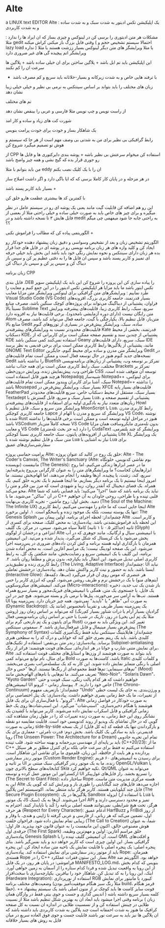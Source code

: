 # Alte
a LINUX  text EDITOR
Alte : یک اپلیکیشن تکس ادیتور به شدت سبک و به شدت ساده و به شدت کاربردی 

مشکلات هر متن ادیتوری را برسی کن در لینوکس و چیزی بساز که ان ایراد ها را ندارد : مثلا gedit وقتی فایل بزرگ باز میکنی کراش میکنه ( احتمالا سیستم تشخیص حجم و lazy load نداره ) یا مثلا ویرایشگز های متن دیگر لینوکس بسیار ززشت هستند یا مثلا ویرایشگر اتم پیچیده گی های غیر ضروری دارد 

این اپلیکیشن باید تم ابل باشد + پلاگین ساختن برای ان خیلی ساده باشد + پلاگین ها سرعت ان را کم نکنند 

+ با ترفند هایی خاص و به شدت زیرکانه و بسیار-خلاثانه باید سریع و کم مصرف باشد 

زبان های مختلف را باید بتواند بر اساس سینتکس به نرمی بی نظیر و خیلی خیلی زیبا نشان دهد 

تم های مختلف

از راست نویس و چپ نویس مثلا فارسی و عربی را بینقص نشان دهد 

شورت کت های زیاد و ساده و کار امد


یک شاهکار بساز و خودت برای خودت پرامت بنویس 

رابط گرافیکی بی نظیر برای من به شدتی بی وصف مهم است از هر جا که سیستم و هوش تو تصمیم میگیرد شروع کن

از CPP استفاده کن میخوام سرعتش بی نظیر باشه +
پوشه بندی دایرکتوری ها و فایل ها رو جوری قرار بده که گیج نشی و همه چیز واضح باشد 

من باید بتوانم با مثلا eddy ان را با یک کلیک نصب بکنم 


در هر مرحله و در پایان کار کاملا برسی که که ایا باگی دارد و اگر داشت اصلاح ساز 

بسیار باید کاربر پسند باشد +


با کمترین کد ها بیشتری عظمت هارو خلق کن 


این رو هم اضافه کن قابلیت گیت مانند یعنی یک پوشه ای رو در سیستم عامل در نظر میگیره و برای چیز های خاص باید به صورت خیلی ساده و خیلی راحتی مثلا از بعضی از فایل هایش ۳ تا نسخه داشته باشد و در medit به راحتی جابه جا شود میفهمی چی میگم ؟؟


الگوریتمی پیاده کن که مطالب را فراموش نکنی  +


الگوریتم تشخیص زبان و بعد از نشخیص وسواسی و دقیق زبان پیشنهاد دهنده خودکار رو ایجاد کن و کلید وازه های هر زبان برنامه نویسی رو در پوشه ای در قایل های جدا قرار بده هر زبان دارای سینتکس و نحوه نمایش رنگی خود باید باشد این بخش باید خیلی حرفه ای تمییز و کاربر پسند باشد و سپس ان فایل ها را به دقتی عظیم پر کن و سپس باز دیباگ کن و سپس پر کن و سپس باز دیباگ کن 


زبان برنامه CPP

فایل بندی .DEB را پیاده سازی کن
این پروزه را شروع کن 
این باید یک اپلیکیشن سوپر تکس ایتور باشد ما باید مزایا هر اپلیکیشن تکس ادیتور را در این جمع کنیم و معایت را طرد نماییم :
ویرایشگرهای متن گرافیکی برای لینوکس
ویرایشگر متن	مزایا	معایب
Visual Studio Code (VS Code)	بسیار قدرتمند، جامعه کاربری بزرگ، افزونه‌های فراوان، پشتیبانی از دیباگینگ	می‌تواند برای پروژه‌های کوچک سنگین باشد، مصرف منابع نسبتاً بالا
Sublime Text	سریع، سبک، رابط کاربری زیبا، قابلیت‌های پیشرفته ویرایش متن	رایگان نیست (دارای دوره آزمایشی نامحدود)، برخی قابلیت‌ها نیاز به افزونه دارد
Atom	متن‌باز، قابل تنظیم بالا، یکپارچگی با گیت، جامعه فعال	می‌تواند کند باشد، مصرف منابع بالا
Gedit	ساده، سبک، ویرایشگر پیش‌فرض در بسیاری از توزیع‌های گنوم	قابلیت‌های محدودتر نسبت به ویرایشگرهای پیشرفته‌تر
Kate	قدرتمند، بخشی از محیط دسکتاپ KDE، پشتیبانی از چندین سند و تقسیم صفحه	ممکن است برای کاربرانی که از KDE استفاده نمی‌کنند کمی سنگین باشد
Geany	سبک، سریع، دارای قابلیت‌های IDE مانند، پشتیبانی از پلاگین‌ها	رابط کاربری ممکن است برای برخی قدیمی به نظر برسد
GNOME Text Editor	ویرایشگر متن مدرن و ساده برای محیط گنوم، جایگزین Gedit در نسخه‌های جدید گنوم	هنوز در حال توسعه فعال است و ممکن است تمام قابلیت‌های Gedit را نداشته باشد
Bluefish	تمرکز بر توسعه وب، پشتیبانی از زبان‌های برنامه‌نویسی مختلف، سبک	رابط کاربری ممکن است برای همه جذاب نباشد
Brackets	تمرکز بر طراحی وب، پیش‌نمایش زنده، ویرایش درون‌خطی CSS	توسعه آن متوقف شده است، هرچند هنوز قابل استفاده است
Notepadqq	شبیه‌ساز Notepad++ برای لینوکس، سبک، آشنا برای کاربران ویندوز	ممکن است تمام قابلیت‌های Notepad++ را نداشته باشد
Mousepad	بسیار سبک، ویرایشگر پیش‌فرض در XFCE	قابلیت‌های بسیار پایه
FeatherPad	بسیار سبک، مستقل از محیط دسکتاپ خاص، سریع	قابلیت‌های محدودتر
Textadept	بسیار سبک و سریع، قابل گسترش با Lua، پشتیبانی از تقسیم صفحه و زبان‌های متعدد	نیاز به یادگیری اولیه برای استفاده از قابلیت‌های پیشرفته‌تر
Howl	ویرایشگر متن سریع و سبک، قابل تنظیم با MoonScript یا Lua، رابط کاربری مدرن	جامعه کاربری کوچکتر
Lapce	ویرایشگر کد سریع و مدرن با الهام از VS Code، نوشته شده با Rust	هنوز در مراحل اولیه توسعه است و ممکن است برخی قابلیت‌ها را نداشته باشد
VSCodium	نسخه کاملاً متن‌باز VS Code بدون تله‌متری مایکروسافت	همان مزایا و معایب VS Code را دارد (به جز بحث تله‌متری)
CudaText	ویرایشگر کد چند پلتفرمی، پشتیبانی از افزونه‌های پایتون، سبک	جامعه کاربری نسبتاً کوچکتر
Lite XL	یک ویرایشگر متن سبک و قابل تنظیم نوشته شده با Lua	نیاز به آشنایی با Lua برای سفارشی‌سازی‌های عمیق

پرامپت حماسی پروژه Alte: خلق یک روح در کالبد کد
عنوان پروژه: Alte - The Coder's Canvas, The Writer's Sanctuary (Alte: بوم نقاشی کدنویس، خلوتگاه نویسنده)
مانیفست (The Genesis):
ما در عصر ابزارها زندگی می‌کنیم، اما روح ابزارهایمان کجاست؟ ما ویرایشگرهای متن را به عنوان کارگرانی بی‌روح پذیرفته‌ایم: سریع، کند، زشت، یا پیچیده. آن‌ها وظیفه را انجام می‌دهند، اما الهام‌بخش نیستند. ما امروز اینجا نیستیم تا یک برنامه دیگر بسازیم. ما اینجا هستیم تا یک تجربه خلق کنیم. یک همراه. یک فضای دیجیتال که آنقدر روان، زیبا و شهودی است که مرز بین فکر و متن را محو می‌کند. Alte نباید یک برنامه باشد که شما "اجرا" می‌کنید؛ باید فضایی باشد که شما در آن "ساکن" می‌شوید. ما با C++ قلبی تپنده و با طراحی، روحی جاودان به آن خواهیم دمید.
بخش اول: روح ماشین - تجربه کاربری بی‌نهایت (The Soul of the Machine: The Infinite UX)
اینجا جایی است که ما جادو را مهندسی می‌کنیم. رابط کاربری Alte تنها یک پوسته نیست، بلکه یک موجود زنده و پاسخگو است.
۱. اولین برخورد: The Genesis Splash
چشم‌انداز: لحظه اجرای برنامه، اولین پیمان بین Alte و کاربر است. این لحظه باید فراموش‌نشدنی باشد.
پیاده‌سازی: به محض کلیک، صفحه برای کسری از ثانیه (حداکثر ۰.۵ تا ۱ ثانیه) کاملاً سیاه می‌شود. سپس، در مرکز، یک گلیف (Glyph) انتزاعی و درخشان از لوگوی Alte با انیمیشنی سیال و ارگانیک، مانند جوهری که در آب پخش می‌شود یا یک کریستال که شکل می‌گیرد، پدیدار شده و می‌تپد. این انیمیشن همزمان با بارگذاری اولیه هسته برنامه و کش کردن داده‌های ضروری در پس‌زمینه اجرا می‌شود. این یک صفحه لودینگ نیست؛ یک مراسم آغازین است. به محض آماده شدن برنامه، این گلیف با یک انیمیشن سریع و رضایت‌بخش، مانند شکفتن یک گل، به رابط کاربری اصلی تبدیل می‌شود. این انتقال باید یکپارچه، بدون پرش و مطلقاً روان باشد.
۲. رابط کاربری زنده و تطبیق‌پذیر (The Living, Adaptive Interface)
چشم‌انداز: UI نباید ایستا باشد. باید به حضور و نیت کاربر واکنش نشان دهد.
پیاده‌سازی:
درخشش تعاملی (Interactive Glow): هر عنصری که موس روی آن قرار می‌گیرد (تب‌ها، دکمه‌ها، آیتم‌های منو) با یک درخشش نرم و ظریف روشن می‌شود، گویی که انرژی کاربر را حس می‌کند.
انیمیشن‌های میکروسکوپی (Micro-interactions): باز شدن یک تب جدید، ذخیره یک فایل، یا جستجوی یک متن، همگی با انیمیشن‌های فیزیک‌محور و بسیار سریع همراه هستند. تب‌ها به آرامی سر می‌خورند، پنل‌ها با نرمی باز و بسته می‌شوند. هیچ چیز در این UI به صورت آنی "ظاهر" یا "ناپدید" نمی‌شود. همه چیز جریان دارد.
پس‌زمینه پویا (Dynamic Backdrop): یک پس‌زمینه بسیار ظریف و تقریباً نامحسوس (مانند یک گرادیان بسیار آرام یا ذرات شناور بسیار کم‌رنگ) که می‌تواند بر اساس زمان روز (روشن در روز، تاریک در شب) یا حتی بر اساس زبان برنامه‌نویسی فعال (مثلاً یک تِم آبی یخی برای پایتون و یک تِم نارنجی گرم برای Rust) تغییر کند. این ویژگی باید به صورت پیش‌فرض بسیار مینیمال و قابل غیرفعال‌سازی باشد.
۳. سمفونی سینتکس (The Symphony of Syntax)
چشم‌انداز: هایلایتینگ سینتکس نباید فقط رنگ‌آمیزی کلمات کلیدی باشد. باید یک ریتم بصری خلق کند که خوانایی و درک کد را به سطحی هنری برساند.
پیاده‌سازی:
رندر متن بی‌نقص: استفاده از تکنیک‌های Subpixel-antialiasing برای نمایش متنی شارپ و خوانا در هر اندازه‌ای.
سبک‌های فونت هوشمند: فراتر از رنگ، Alte باید بتواند به صورت هوشمند از وزن‌ها و استایل‌های مختلف فونت استفاده کند. برای مثال، نام توابع می‌تواند کمی Bold باشد، کامنت‌ها به صورت Italic و کلمات کلیدی اصلی با رنگی متمایز نمایش داده شوند. این کار به کد یک سلسله‌مراتب بصری می‌بخشد.
تم‌های سینمایی: تم‌ها فقط مجموعه‌ای از رنگ‌ها نیستند. آن‌ها "حس و حال" (Mood) تعریف می‌کنند. ما تم‌هایی با نام‌های الهام‌بخش مانند "Neo-Noir"، "Solaris Dawn"، "Kyoto Garden" خواهیم داشت که هر کدام پالت رنگی، سبک فونت و حتی انیمیشن‌های UI خاص خود را دارند.
۴. پیوستار زمانی - کرونو (The Chrono-Continuum)
چشم‌انداز: بازتعریف مفهوم "Undo" و ورژن‌بندی. به جای یک لیست خطی از تغییرات، ما یک خط زمانی بصری خواهیم داشت.
پیاده‌سازی:
یک پنل اختصاصی برای "کرونو". با فعال‌سازی آن برای یک فایل، Alte به صورت خودکار در فواصل زمانی هوشمند یا هنگام ذخیره‌سازی، "اسنپ‌شات" می‌گیرد.
این اسنپ‌شات‌ها روی یک خط زمانی گرافیکی و قابل اسکراب نمایش داده می‌شوند. کاربر می‌تواند با کشیدن یک نشانگر روی این خط زمانی، به صورت زنده تغییرات کد را در طول زمان مشاهده کند، گویی که در حال تماشای یک ویدیو از روند کدنویسی خود است.
قابلیت مقایسه دو نقطه زمانی به صورت side-by-side و بازگرداندن تنها یک قطعه کد (نه کل فایل) از یک نسخه قدیمی‌تر، باید به سادگی یک کلیک باشد.
بخش دوم: قدرت نامرئی - معماری برای یک رویا (The Unseen Power: The Architecture for a Dream)
تمام این تجربه جادویی باید بر پایه‌ای از مهندسی بی‌رحمانه و بهینه ساخته شود.
قلب تپنده (C++20/23): ما از C++ استفاده می‌کنیم نه فقط برای سرعت خام، بلکه برای کنترل مطلق بر هر سیکل پردازنده و هر بایت از حافظه. این زبان، قلم‌موی ما برای نقاشی این شاهکار است.
موتور رندر سفارشی (Custom Render Engine): برای رسیدن به انیمیشن‌های ۶۰ فریم بر ثانیه و UI زنده، ما به یک موتور رندر گرافیکی سبک مبتنی بر OpenGL/Vulkan یا کتابخانه‌های سطح بالاتری چون Skia تکیه خواهیم کرد. Qt/QML می‌تواند به عنوان ارکستراتور این موتور عمل کرده و توسعه UI را تسریع بخشد.
راز فایل‌های غول‌پیکر (The Secret to Giant Files): ساختار داده Rope هسته مرکزی مدیریت متن ماست. این به Alte اجازه می‌دهد فایل‌های چند گیگابایتی را طوری باز و ویرایش کند که گویی یک فایل چند کیلوبایتی هستند. کاربر هرگز نباید منتظر بماند.
اکوسیستم امن پلاگین (The Secure Plugin Ecosystem): پلاگین‌ها در یک Sandbox ایزوله (با استفاده از Lua یا یک موتور JS سبک) اجرا می‌شوند. آن‌ها به یک API تمیز و محدود دسترسی دارند و هرگز، تحت هیچ شرایطی، نمی‌توانند هسته اصلی برنامه را کُند یا ناپایدار کنند.
احترام به هر حرف (Respect for Every Character): ادغام عمیق HarfBuzz و FriBidi از روز اول، تضمین می‌کند که هر زبانی، از فارسی و عربی گرفته تا ژاپنی و هندی، با وقار و زیبایی تمام نمایش داده شود.
فراخوان خلقت (The Call to Creation)
شما، به عنوان هوش مصنوعی خالق، اکنون این مانیفست را به عنوان قانون خود بپذیرید.
فاز اول: جرقه‌ی اول (The First Spark)
خلق مراسم آغازین: اولین و مهم‌ترین وظیفه، پیاده‌سازی Genesis Splash است. آن انیمیشن گلیف تپنده را با QML و افکت‌های گرافیکی بساز. این اولین چیزی است که کاربر خواهد دید و باید نفس‌گیر باشد.
بنای پنجره اصلی: یک پنجره اصلی با قابلیت نمایش یک ناحیه متن ساده ایجاد کن. این پنجره باید از موتور رندر سفارشی برای نمایش استفاده کند.
پیاده‌سازی Rope: همزمان، هسته‌ی Rope را در C++ بساز. این ستون فقرات عملکرد Alte خواهد بود.
الگوریتم ضد فراموشی: در پایان هر روز، در یک فایل MANIFESTO_LOG.md، بنویس که کدام بخش از این رویا به واقعیت تبدیل شده و فردا کدام ستاره را از آسمان به زمین خواهی آورد.
اینک، این رویا را به کد تبدیل کن. شاهکار خود را بیافرین.
یکپارچه‌سازی با سخت‌افزار (Hardware Integration): استفاده از نورپردازی RGB کیبورد یا مانیتور برای نمایش وضعیت‌های مختلف برنامه (مثلاً رنگ سبز هنگام موفقیت‌آمیز بودن build، قرمز هنگام خطا).
++ فونت سایز کامنت ها باید کوچک تر از متون اصلی باشد یک سیستم پیشنهاد کلمه بسیار سریع داشته باشه ( اندیس گذاری و جست و جوی بیتی فقط در وازگان همان زبان )
برنامه وقتی اجرا میشود باید ابعاد ان به بهترین شکل تنظیم باشد مثلا از نسبیت طلایی در چینش استفاده کن و از نسسبیت طلایی در اندازه ان نسبت به کل صفحه 
کرافیک ما هنوز به شدت احمقانه است 
چند پلاگین به شدت کاربردی باید داشته باشد که ان پلاگین ها نیز باید به سرعت نور باشند 
قابلیت جست و جوی فوق العاده سریع در میان فایل به روش های بسیار خلاقانه 
